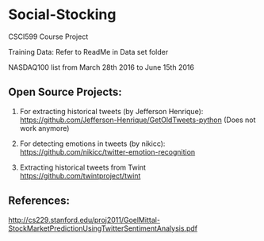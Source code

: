 # Social-Stocking
CSCI599 Course Project

Training Data: Refer to ReadMe in Data set folder

NASDAQ100 list from March 28th 2016 to June 15th 2016

## Open Source Projects:

1. For extracting historical tweets (by Jefferson Henrique): 
https://github.com/Jefferson-Henrique/GetOldTweets-python
(Does not work anymore)

2. For detecting emotions in tweets (by nikicc):
https://github.com/nikicc/twitter-emotion-recognition

3. Extracting historical tweets from Twint
https://github.com/twintproject/twint


## References:
http://cs229.stanford.edu/proj2011/GoelMittal-StockMarketPredictionUsingTwitterSentimentAnalysis.pdf
